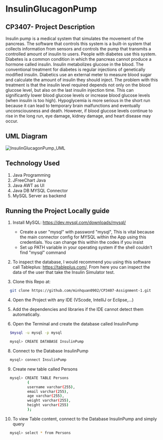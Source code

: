 # InsulinGlucagonPump


## CP3407- Project Description

Insulin pump is a medical system that simulates the movement of the pancreas. The software that controls this system is a built-in system that collects information from sensors and controls the pump that transmits a controlled amount of insulin to users. 
People with diabetes use this system. Diabetes is a common condition in which the pancreas cannot produce a hormone called insulin. Insulin metabolizes glucose in the blood. The conventional treatment for diabetes is regular injections of genetically modified insulin. Diabetics use an external meter to measure blood sugar and calculate the amount of insulin they should inject.
The problem with this treatment is that the insulin level required depends not only on the blood glucose level, but also on the last insulin injection time. This can significantly lower blood glucose levels or increase blood glucose levels (when insulin is too high). Hypoglycemia is more serious in the short run because it can lead to temporary brain malfunctions and eventually unconsciousness and death. However, if blood glucose levels continue to rise in the long run, eye damage, kidney damage, and heart disease may occur.

## UML Diagram

![InsulinGlucagonPump_UML](https://user-images.githubusercontent.com/58071533/130734918-f90673d7-c2e3-4355-a114-3759d34b75f9.png)


## Technology Used
1. Java Programming
2. JFreeChart Java
3. Java AWT as UI
4. Java DB MYSQL Connector
5. MySQL Server as backend

## Running the Project Locally guide
1. Install MySQL: https://dev.mysql.com/downloads/mysql/
    - Create a user "mysql" with password "mysql", This is vital because the main connector config for MYSQL within the App using this credentials. You can change this within the codes if you insist
    - Set up PATH variable in your operating system if the shell couldn't find "mysql" command


2. To inspect the database, I would recommend you using this software call Tableplus: https://tableplus.com/. From here you can inspect the data of the user that take the Insulin Simulator test.


3. Clone this Repo at:
  ```sh
    git clone https://github.com/minhquan0902/CP3407-Assignment-1.git
  ```
4. Open the Project with any IDE (VScode, IntelliJ or Eclipse,...)


6. Add the dependencies and libraries if the IDE cannot detect them automatically.

7. Open the Terminal and create the database called InsulinPump
  ```sh
    $mysql -u mysql -p mysql
  ```
  
  ```sh
    mysql> CREATE DATABASE InsulinPump
  ```
  
8. Connect to the Database InsulinPump 

  ```sh
    mysql> connect InsulinPump
  ```
  
9. Create new table called Persons
  
  ```sh
    mysql> CREATE TABLE Persons
            (
            username varchar(255),
            email varchar(255),
            age varchar(255),
            weight varchar(255),
            height varchar(255)
            );
  ```
  
10. To view Table content, connect to the Database InsulinPump and simply query

  ```sh
    mysql> select * from Persons
  ```
  
